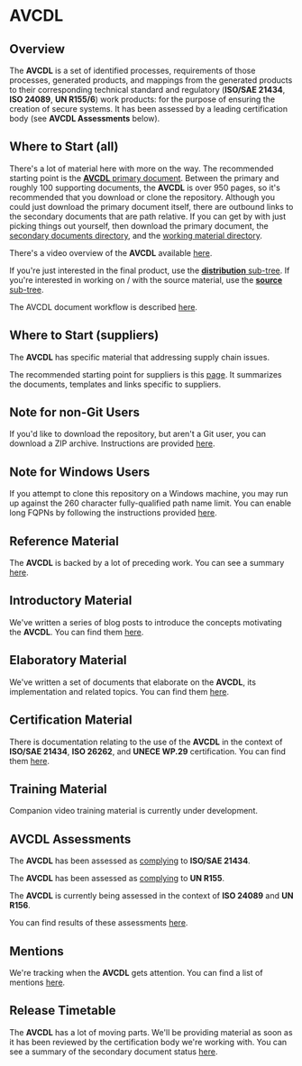 # AVCDL

## Overview

The **AVCDL** is a set of identified processes, requirements of those processes, generated products, and mappings from the generated products to their corresponding technical standard and regulatory (**ISO/SAE 21434**, **ISO 24089**, **UN R155/6**) work products: for the purpose of ensuring the creation of secure systems. It has been assessed by a leading certification body (see **AVCDL Assessments** below).

## Where to Start (all)

There's a lot of material here with more on the way. The recommended starting point is the [**AVCDL** primary document](./distribution/AVCDL.pdf). Between the primary and roughly 100 supporting documents, the **AVCDL** is over 950 pages, so it's recommended that you download or clone the repository. Although you could just download the primary document itself, there are outbound links to the secondary documents that are path relative. If you can get by with just picking things out yourself, then download the primary document, the [secondary documents directory](./distribution/reference_documents/secondary_documents), and the [working material directory](./distribution/reference_documents/working_material).

There's a video overview of the **AVCDL** available [here](https://youtu.be/AQiNcstp5bM).

If you're just interested in the final product, use the [**distribution** sub-tree](./distribution). If you're interested in working on / with the source material, use the [**source** sub-tree](./source).

The AVCDL document workflow is described [here](./distribution/reference_documents/elaboration_documents/AVCDL%20Documentation%20Management.pdf).

## Where to Start (suppliers)

The **AVCDL** has specific material that addressing supply chain issues.

The recommended starting point for suppliers is this [page](./supply%20chain.md). It summarizes the documents, templates and links specific to suppliers.

## Note for non-Git Users

 If you'd like to download the repository, but aren't a Git user, you can download a ZIP archive. Instructions are provided [here](./zip_downloading.md).
 
 ## Note for Windows Users

If you attempt to clone this repository on a Windows machine, you may run up against the 260 character fully-qualified path name limit. You can enable long FQPNs by following the instructions provided [here](https://docs.microsoft.com/en-us/windows/win32/fileio/maximum-file-path-limitation?tabs=cmd).

## Reference Material

The **AVCDL** is backed by a lot of preceding work. You can see a summary [here](./background_material/reference_material.md).

## Introductory Material

We've written a series of blog posts to introduce the concepts motivating the **AVCDL**. You can find them [here](./background_material/blog_posts/README.md).

## Elaboratory Material

We've written a set of documents that elaborate on the **AVCDL**, its implementation and related topics. You can find them [here](./distribution/reference_documents/elaboration_documents).

## Certification Material

There is documentation relating to the use of the **AVCDL** in the context of **ISO/SAE 21434**, **ISO 26262**, and **UNECE WP.29** certification. You can find them [here](./distribution/reference_documents/certification_documents).

## Training Material

Companion video training material is currently under development.

## AVCDL Assessments

The **AVCDL** has been assessed as [complying](./assessments/ISO%20SAE%2021434%202021/TUVSUD_CybersecurityAssessmentSummary_Motional_AVCDL_v.2.12_signed.pdf) to **ISO/SAE 21434**.

The **AVCDL** has been assessed as [complying](./assessments/UNECE%20WP.29%20R155/TUVSUD_CybersecurityAssessmentSummary_R155_Motional_AVCDL_v.3.2.pdf) to **UN R155**.

The **AVCDL** is currently being assessed in the context of **ISO 24089** and **UN R156**.

You can find results of these assessments [here](./assessments).

## Mentions

We're tracking when the **AVCDL** gets attention. You can find a list of mentions [here](./mentions.md).

## Release Timetable

The **AVCDL** has a lot of moving parts. We'll be providing material as soon as it has been reviewed by the certification body we're working with. You can see a summary of the secondary document status [here](./document%20status.md).

